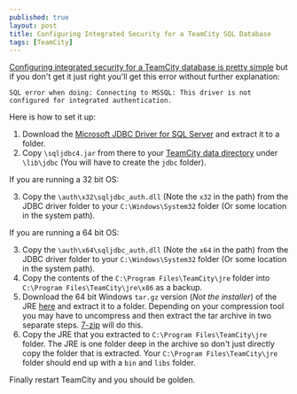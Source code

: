 ```yaml
---
published: true
layout: post
title: Configuring Integrated Security for a TeamCity SQL Database
tags: [TeamCity]
---
```


[Configuring integrated security for a TeamCity database is pretty simple](http://confluence.jetbrains.com/display/TCD8/Setting+up+an+External+Database#SettingupanExternalDatabase-MicrosoftSQLServer) but if you don't get it just right you'll get this error without further explanation:

    SQL error when doing: Connecting to MSSQL: This driver is not configured for integrated authentication.

Here is how to set it up:

1. Download the [Microsoft JDBC Driver for SQL Server](http://msdn.microsoft.com/en-us/sqlserver/aa937724.aspx) and extract it to a folder.
2. Copy `\sqljdbc4.jar` from there to your [TeamCity data directory](http://confluence.jetbrains.com/display/TCD8/TeamCity+Data+Directory) under `\lib\jdbc` (You will have to create the `jdbc` folder).

If you are running a 32 bit OS:

3. Copy the `\auth\x32\sqljdbc_auth.dll` (Note the `x32` in the path) from the JDBC driver folder to your `C:\Windows\System32` folder (Or some location in the system path).

If you are running a 64 bit OS:

3. Copy the `\auth\x64\sqljdbc_auth.dll` (Note the `x64` in the path) from the JDBC driver folder to your `C:\Windows\System32` folder (Or some location in the system path).
4. Copy the contents of the `C:\Program Files\TeamCity\jre` folder into `C:\Program Files\TeamCity\jre\x86` as a backup.
5. Download the 64 bit Windows `tar.gz` version (*Not the installer*) of the JRE [here](http://www.oracle.com/technetwork/java/javase/downloads/jre7-downloads-1880261.html) and extract it to a folder. Depending on your compression tool you may have to uncompress and then extract the tar archive in two separate steps. [7-zip](http://www.7-zip.org/) will do this.
6. Copy the JRE that you extracted to `C:\Program Files\TeamCity\jre` folder. The JRE is one folder deep in the archive so don't just directly copy the folder that is extracted. Your `C:\Program Files\TeamCity\jre` folder should end up with a `bin` and `libs` folder.

Finally restart TeamCity and you should be golden.